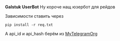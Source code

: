 **Galstuk UserBot**
Ну короче нащ юзербот для рейдов

Зависимости ставить через

    pip install -r req.txt

А api_id и api_hash берём из [MyTelegramOrg](my.telegram.org)

